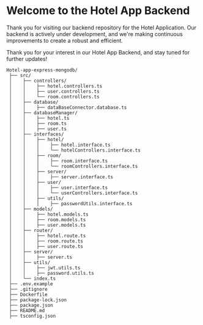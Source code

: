# Welcome to the Hotel App Backend

Thank you for visiting our backend repository for the Hotel Application. Our backend is actively under development, and we're making continuous improvements to create a robust and efficient.

Thank you for your interest in our Hotel App Backend, and stay tuned for further updates!

```
Hotel-app-express-mongodb/
 ├── src/
 │    ├── controllers/
 │    │    ├── hotel.controllers.ts
 │    │    ├── user.controllers.ts
 │    │    └── room.controllers.ts
 │    ├── database/
 │    │    ├── dataBaseConnector.database.ts
 │    ├── databaseManager/
 │    │    ├── hotel.ts
 │    │    ├── room.ts
 │    │    ├── user.ts
 │    ├── interfaces/
 │    │    ├── hotel/
 │    │    │    ├── hotel.interface.ts
 │    │    │    └── hotelControllers.interface.ts
 │    │    ├── room/
 │    │    │    ├── room.interface.ts
 │    │    │    └── roomControllers.interface.ts
 │    │    ├── server/
 │    │    │    ├── server.interface.ts
 │    │    ├── user/
 │    │    │    ├── user.interface.ts
 │    │    │    └── userControllers.interface.ts
 │    │    ├── utils/
 │    │    │    ├── passwordUtils.interface.ts
 │    ├── models/
 │    │    ├── hotel.models.ts
 │    │    ├── room.models.ts
 │    │    ├── user.models.ts
 │    ├── router/
 │    │    ├── hotel.route.ts
 │    │    ├── room.route.ts
 │    │    ├── user.route.ts
 │    ├── server/
 │    │    ├── server.ts
 │    ├── utils/
 │    │    ├── jwt.utils.ts
 │    │    ├── password.utils.ts
 │    └── index.ts
 ├── .env.example
 ├── .gitignore
 ├── Dockerfile
 ├── package-lock.json
 ├── package.json
 ├── README.md
 ├── tsconfig.json
